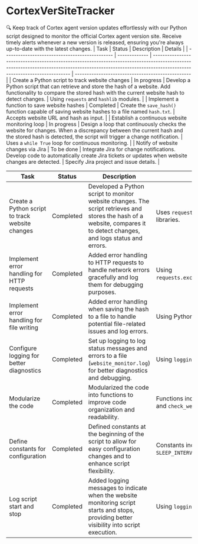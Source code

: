 # CortexVerSiteTracker
🔍 Keep track of Cortex agent version updates effortlessly with our Python script designed to monitor the official Cortex agent version site. Receive timely alerts whenever a new version is released, ensuring you're always up-to-date with the latest changes.
| Task                                           | Status        | Description                                                                                                                                                                                             | Details                                           |
| ---------------------------------------------- | ------------- | ------------------------------------------------------------------------------------------------------------------------------------------------------------------------------------------------------- | ------------------------------------------------- |
| Create a Python script to track website changes | In progress   | Develop a Python script that can retrieve and store the hash of a website. Add functionality to compare the stored hash with the current website hash to detect changes.                     | Using `requests` and `hashlib` modules.           |
| Implement a function to save website hashes     | Completed     | Create the `save_hash()` function capable of saving website hashes to a file named `hash.txt`.                                                                                                          | Accepts website URL and hash as input.            |
| Establish a continuous website monitoring loop  | In progress   | Design a loop that continuously checks the website for changes. When a discrepancy between the current hash and the stored hash is detected, the script will trigger a change notification. | Uses a `while True` loop for continuous monitoring. |
| Notify of website changes via Jira             | To be done    | Integrate Jira for change notifications. Develop code to automatically create Jira tickets or updates when website changes are detected.                                                              | Specify Jira project and issue details.           |





| Task                                           | Status        | Description                                                                                                                                                                                                | Details                                              |
| ---------------------------------------------- | ------------- | ---------------------------------------------------------------------------------------------------------------------------------------------------------------------------------------------------------- | ---------------------------------------------------- |
| Create a Python script to track website changes | Completed     | Developed a Python script to monitor website changes. The script retrieves and stores the hash of a website, compares it to detect changes, and logs status and errors.                                      | Uses `requests`, `hashlib`, and `logging` libraries. |
| Implement error handling for HTTP requests      | Completed     | Added error handling to HTTP requests to handle network errors gracefully and log them for debugging purposes.                                                                                            | Using `requests.exceptions.RequestException`.        |
| Implement error handling for file writing       | Completed     | Added error handling when saving the hash to a file to handle potential file-related issues and log errors.                                                                                                 | Using Python exception handling.                     |
| Configure logging for better diagnostics       | Completed     | Set up logging to log status messages and errors to a file (`website_monitor.log`) for better diagnostics and debugging.                                                                                  | Using `logging.basicConfig()`.                        |
| Modularize the code                            | Completed     | Modularized the code into functions to improve code organization and readability.                                                                                                                          | Functions include `get_hash`, `save_hash`, and `check_website_for_changes`.                                      |
| Define constants for configuration              | Completed     | Defined constants at the beginning of the script to allow for easy configuration changes and to enhance script flexibility.                                                                               | Constants include `URL`, `FILENAME`, and `SLEEP_INTERVAL_SECONDS`.                                               |
| Log script start and stop                      | Completed     | Added logging messages to indicate when the website monitoring script starts and stops, providing better visibility into script execution.                                                                 | Using `logging.info()`.                              |
